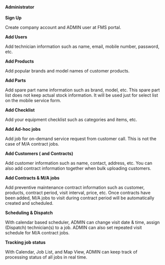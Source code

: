 #### Administrator

**Sign Up**

Create company account and ADMIN user at FMS portal.

**Add Users**

Add technician information such as name, email, mobile number, password, etc.

**Add Products**

Add popular brands and model names of customer products.

**Add Parts**

Add spare part name information such as brand, model, etc. This spare part list does not keep actual stock information. It will be used just for select list on the mobile service form.

**Add Checklist**

Add your equipment checklist such as categories and items, etc.

**Add Ad-hoc jobs**

Add job for on-demand service request from customer call. This is not the case of M/A contract jobs.

**Add Customers \( and Contracts\)**

Add customer information such as name, contact, address, etc. You can also add contract information together when bulk uploading customers.

**Add Contracts & M/A jobs**

Add preventive maintenance contract information such as customer, products, contract period, visit interval, price, etc. Once contracts have been added, M/A jobs to visit during contract period will be automatically created and scheduled.

**Scheduling & Dispatch**

With calendar based scheduler, ADMIN can change visit date & time, assign \(Dispatch\) technician\(s\) to a job. ADMIN can also set repeated visit schedule for M/A contract jobs.

**Tracking job status**

With Calendar, Job List, and Map View, ADMIN can keep track of processing status of all jobs in real time.

